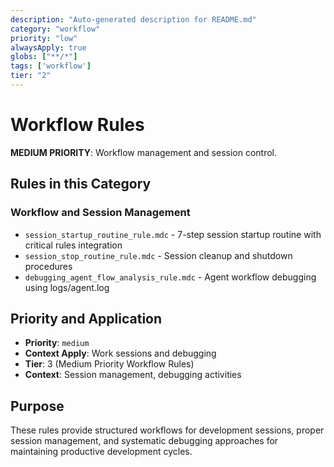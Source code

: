 ```yaml
---
description: "Auto-generated description for README.md"
category: "workflow"
priority: "low"
alwaysApply: true
globs: ["**/*"]
tags: ['workflow']
tier: "2"
---
```


# Workflow Rules

**MEDIUM PRIORITY**: Workflow management and session control.

## Rules in this Category

### **Workflow and Session Management**
- `session_startup_routine_rule.mdc` - 7-step session startup routine with critical rules integration
- `session_stop_routine_rule.mdc` - Session cleanup and shutdown procedures
- `debugging_agent_flow_analysis_rule.mdc` - Agent workflow debugging using logs/agent.log

## Priority and Application

- **Priority**: `medium`
- **Context Apply**: Work sessions and debugging
- **Tier**: 3 (Medium Priority Workflow Rules)
- **Context**: Session management, debugging activities

## Purpose

These rules provide structured workflows for development sessions, proper session management, and systematic debugging approaches for maintaining productive development cycles.
